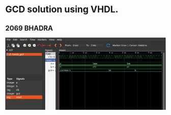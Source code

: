 
<h1>GCD solution using VHDL.</h1>
<h2>2069 BHADRA</h2>
<img src="./GCD.jpg" alt="GCD for two numbers." />

